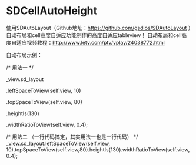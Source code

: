 # SDCellAutoHeight
使用SDAutoLayout（Github地址：https://github.com/gsdios/SDAutoLayout ）自动布局和cell高度自适应功能制作的高度自适应tableview！
自动布局和cell高度自适应视频教程：http://www.letv.com/ptv/vplay/24038772.html

自动布局示例：

/* 用法一 */

_view.sd_layout

.leftSpaceToView(self.view, 10)

.topSpaceToView(self.view, 80)

.heightIs(130)

.widthRatioToView(self.view, 0.4); 


/* 用法二 （一行代码搞定，其实用法一也是一行代码） */
_view.sd_layout.leftSpaceToView(self.view, 10).topSpaceToView(self.view,80).heightIs(130).widthRatioToView(self.view, 0.4);
